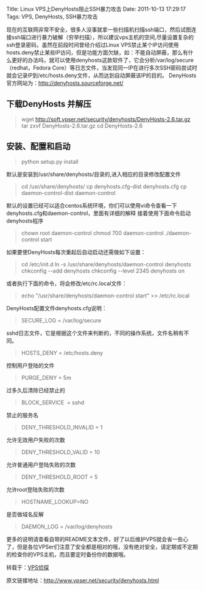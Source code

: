 Title: Linux VPS上DenyHosts阻止SSH暴力攻击
Date: 2011-10-13 17:29:17
Tags: VPS, DenyHosts, SSH暴力攻击


现在的互联网非常不安全，很多人没事就拿一些扫描机扫描ssh端口，然后试图连接ssh端口进行暴力破解（穷举扫描），所以建议vps主机的空间,尽量设置复杂的ssh登录密码，虽然在前段时间曾经介绍过Linux VPS禁止某个IP访问使用hosts.deny禁止某些IP访问，但是功能方面欠缺，如：不能自动屏蔽，那么有什么更好的办法吗，就可以使用denyhosts这款软件了，它会分析/var/log/secure（redhat，Fedora Core）等日志文件，当发现同一IP在进行多次SSH密码尝试时就会记录IP到/etc/hosts.deny文件，从而达到自动屏蔽该IP的目的。 DenyHosts官方网站为：<http://denyhosts.sourceforge.net/>   

## 下载DenyHosts 并解压 

> wget <http://soft.vpser.net/security/denyhosts/DenyHosts-2.6.tar.gz>   
> tar zxvf DenyHosts-2.6.tar.gz cd DenyHosts-2.6

## 安装、配置和启动 

> python setup.py install

默认是安装到/usr/share/denyhosts/目录的,进入相应的目录修改配置文件 

> cd /usr/share/denyhosts/ cp denyhosts.cfg-dist denyhosts.cfg cp daemon-control-dist daemon-control

默认的设置已经可以适合centos系统环境，你们可以使用vi命令查看一下denyhosts.cfg和daemon-control，里面有详细的解释 接着使用下面命令启动denyhosts程序 

> chown root daemon-control chmod 700 daemon-control ./daemon-control start

如果要使DenyHosts每次重起后自动启动还需做如下设置： 

> cd /etc/init.d ln -s /usr/share/denyhosts/daemon-control denyhosts chkconfig --add denyhosts chkconfig --level 2345 denyhosts on

或者执行下面的命令，将会修改/etc/rc.local文件： 

> echo "/usr/share/denyhosts/daemon-control start" >> /etc/rc.local

DenyHosts配置文件denyhosts.cfg说明： 

> SECURE_LOG = /var/log/secure

sshd日志文件，它是根据这个文件来判断的，不同的操作系统，文件名稍有不同。 

> HOSTS_DENY = /etc/hosts.deny

控制用户登陆的文件 

> PURGE_DENY = 5m

过多久后清除已经禁止的 

> BLOCK_SERVICE  = sshd

禁止的服务名 

> DENY_THRESHOLD_INVALID = 1

允许无效用户失败的次数 

> DENY_THRESHOLD_VALID = 10

允许普通用户登陆失败的次数 

> DENY_THRESHOLD_ROOT = 5

允许root登陆失败的次数 

> HOSTNAME_LOOKUP=NO

是否做域名反解 

> DAEMON_LOG = /var/log/denyhosts

更多的说明请查看自带的README文本文件，好了以后维护VPS就会省一些心了，但是各位VPSer们注意了安全都是相对的哦，没有绝对安全，请定期或不定期的检查你的VPS主机，而且要定时备份你的数据哦。   

转载于：[VPS侦探](http://www.vpser.net/) 

原文链接地址：<http://www.vpser.net/security/denyhosts.html>